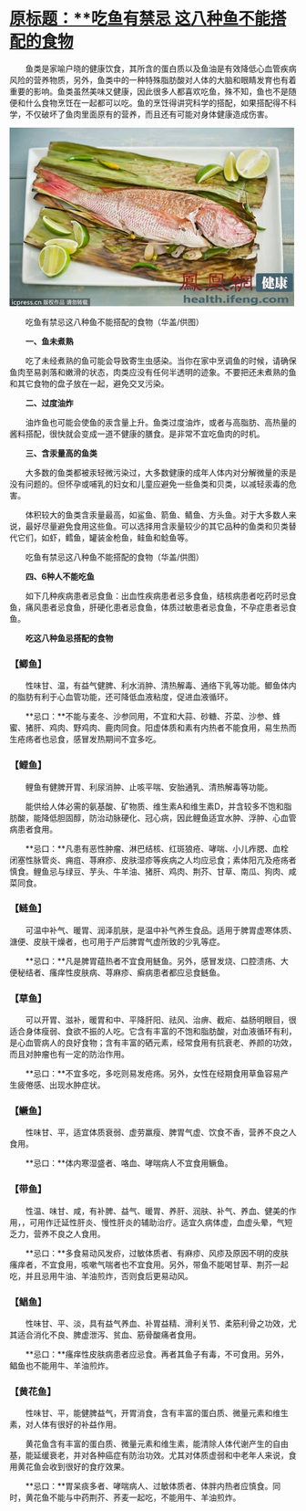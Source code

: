 # [原标题：**吃鱼有禁忌 这八种鱼不能搭配的食物](http://travel.cntv.cn/2013/11/27/ARTI1385516618590118_2.shtml) 						

　　鱼类是家喻户晓的健康饮食，其所含的蛋白质以及鱼油是有效降低心血管疾病风险的营养物质，另外，鱼类中的一种特殊脂肪酸对人体的大脑和眼睛发育也有着重要的影响。鱼类虽然美味又健康，因此很多人都喜欢吃鱼，殊不知，鱼也不是随便和什么食物烹饪在一起都可以吃。鱼的烹饪得讲究科学的搭配，如果搭配得不科学，不仅破坏了鱼肉里面原有的营养，而且还有可能对身体健康造成伤害。

![img](../../assets/2013112709434095069.jpg)

　　吃鱼有禁忌这八种鱼不能搭配的食物（华盖/供图）

　　**一、鱼未煮熟**

　　吃了未经煮熟的鱼可能会导致寄生虫感染。当你在家中烹调鱼的时候，请确保鱼肉至易剥落和嫩滑的状态，肉类应没有任何半透明的迹象。不要把还未煮熟的鱼和其它食物的盘子放在一起，避免交叉污染。

　　**二、过度油炸**

　　油炸鱼也可能会使鱼的汞含量上升。鱼类过度油炸，或者与高脂肪、高热量的酱料搭配，很快就会变成一道不健康的膳食。是非常不宜吃鱼肉的时机。

　　**三、含汞量高的鱼类**

　　大多数的鱼类都被汞轻微污染过，大多数健康的成年人体内对分解微量的汞是没有问题的。但怀孕或哺乳的妇女和儿童应避免一些鱼类和贝类，以减轻汞毒的危害。

　　体积较大的鱼类含汞量最高，如鲨鱼、箭鱼、鲭鱼、方头鱼。对于大多数人来说，最好尽量避免食用这些鱼。可以选择用含汞量较少的其它品种的鱼类和贝类替代它们，如虾，鳕鱼，罐装金枪鱼，鲑鱼和鲶鱼等。





　　吃鱼有禁忌这八种鱼不能搭配的食物（华盖/供图）

　　**四、6种人不能吃鱼**

　　如下几种疾病患者忌食鱼：出血性疾病患者忌多食鱼，结核病患者吃药时忌食鱼，痛风患者忌食鱼，肝硬化患者忌食鱼，体质过敏患者忌食鱼，不孕症患者忌食鱼。

　　**吃这八种鱼忌搭配的食物**

### **【鲫鱼】**

　　性味甘、温，有益气健脾、利水消肿、清热解毒、通络下乳等功能。鲫鱼体内的脂肪有利于心血管功能，还可降低血液粘度，促进血液循环。

　　**忌口：**不能与麦冬、沙参同用，不宜和大蒜、砂糖、芥菜、沙参、蜂蜜、猪肝、鸡肉、野鸡肉、鹿肉同食。阳虚体质和素有内热者不能食用，易生热而生疮疡者也忌食，感冒发热期间不宜多吃。

### **【鲤鱼】**

　　鲤鱼有健脾开胃、利尿消肿、止咳平喘、安胎通乳、清热解毒等功能。

　　能供给人体必需的氨基酸、矿物质、维生素A和维生素D，并含较多不饱和脂肪酸，能降低胆固醇，防治动脉硬化、冠心病，因此鲤鱼适宜水肿、浮肿、心血管病患者食用。

　　**忌口：**凡患有恶性肿瘤、淋巴结核、红斑狼疮、哮喘、小儿痄腮、血栓闭塞性脉管炎、痈疽、荨麻疹、皮肤湿疹等疾病之人均应忌食；素体阳亢及疮疡者慎食。鲤鱼忌与绿豆、芋头、牛羊油、猪肝、鸡肉、荆芥、甘草、南瓜、狗肉、咸菜同食。



### **【鲢鱼】**

　　可温中补气、暖胃、润泽肌肤，是温中补气养生食品。适用于脾胃虚寒体质、溏便、皮肤干燥者，也可用于产后脾胃气虚所致的少乳等症。

　　**忌口：**凡是脾胃蕴热者不宜食用鲢鱼。另外，感冒发烧、口腔溃疡、大便秘结者、瘙痒性皮肤病、荨麻疹、癣病患者都应忌食鲢鱼。

### **【草鱼】**

　　可以开胃、滋补，暖胃和中、平降肝阳、祛风、治痹、截疟、益肠明眼目，很适合身体瘦弱、食欲不振的人吃。它含有丰富的不饱和脂肪酸，对血液循环有利，是心血管病人的良好食物；含有丰富的硒元素，经常食用有抗衰老、养颜的功效，而且对肿瘤也有一定的防治作用。

　　**忌口：**不宜多吃，多吃则易发疮疡。另外，女性在经期食用草鱼容易产生疲倦感、出现水肿症状。

### **【鳜鱼】**

　　性味甘、平，适宜体质衰弱、虚劳羸瘦、脾胃气虚、饮食不香，营养不良之人食用。

　　**忌口：**体内寒湿盛者、咯血、哮喘病人不宜食用鳜鱼。

### **【带鱼】**

　　性温、味甘、咸，有补脾、益气、暖胃、养肝、润肤、补气、养血、健美的作用，，可用作迁延性肝炎、慢性肝炎的辅助治疗。适宜久病体虚，血虚头晕，气短乏力，营养不良之人食用。

　　**忌口：**多食易动风发疥，过敏体质者、有麻疹、风疹及原因不明的皮肤瘙痒者，不宜食用，咳嗽气喘者也不宜食用。另外，带鱼不能喝甘草、荆芥一起吃，并且忌用牛油、羊油煎炸，否则食后更易动风。



### **【鲳鱼】**

　　性味甘、平、淡，具有益气养血、补胃益精、滑利关节、柔筋利骨之功效，尤其适合消化不良、脾虚泄泻、贫血、筋骨酸痛者食用。

　　**忌口：**瘙痒性皮肤病患者应忌食。再者其鱼子有毒，不可食用。另外，鲳鱼也不能用牛、羊油煎炸。

### **【黄花鱼】**

　　性味甘、平，能健脾益气，开胃消食，含有丰富的蛋白质、微量元素和维生素，对人体有很好的补益作用。

　　黄花鱼含有丰富的蛋白质、微量元素和维生素，能清除人体代谢产生的自由基，能延缓衰老，并对各种癌症有防治功效。尤其对体质虚弱和中老年人来说，食用黄花鱼会收到很好的食疗效果。

　　**忌口：**胃呆痰多者、哮喘病人、过敏体质者、体胖内热者应慎食。同时，黄花鱼不能与中药荆芥、荞麦一起吃，不能用牛、羊油煎炸。